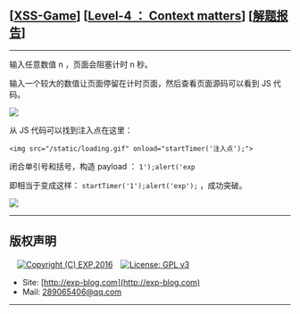 ## [[XSS-Game](https://xss-game.appspot.com/)] [[Level-4 ： Context matters](https://xss-game.appspot.com/level4)] [[解题报告](http://exp-blog.com/2019/02/15/pid-3329/)]

------

输入任意数值 n ，页面会阻塞计时 n 秒。

输入一个较大的数值让页面停留在计时页面，然后查看页面源码可以看到 JS 代码。

![](https://github.com/lyy289065406/CTF-Solving-Reports/blob/master/xss-game/level-4/imgs/01.png)

从 JS 代码可以找到注入点在这里：

`<img src="/static/loading.gif" onload="startTimer('注入点');">`

闭合单引号和括号，构造 payload ： `1');alert('exp`

即相当于变成这样： `startTimer('1');alert('exp');` ，成功突破。

![](https://github.com/lyy289065406/CTF-Solving-Reports/blob/master/xss-game/level-4/imgs/02.png)

------

## 版权声明

　[![Copyright (C) EXP,2016](https://img.shields.io/badge/Copyright%20(C)-EXP%202016-blue.svg)](http://exp-blog.com)　[![License: GPL v3](https://img.shields.io/badge/License-GPL%20v3-blue.svg)](https://www.gnu.org/licenses/gpl-3.0)
  

- Site: [http://exp-blog.com](http://exp-blog.com) 
- Mail: <a href="mailto:289065406@qq.com?subject=[EXP's Github]%20Your%20Question%20（请写下您的疑问）&amp;body=What%20can%20I%20help%20you?%20（需要我提供什么帮助吗？）">289065406@qq.com</a>


------
